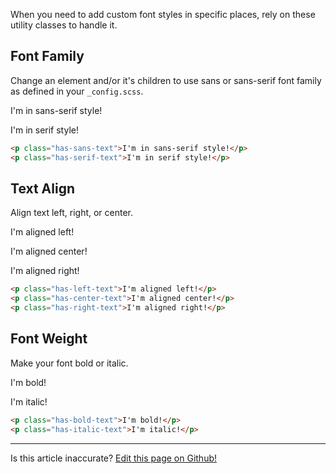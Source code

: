 When you need to add custom font styles in specific places, rely on these utility classes to handle it.

## Font Family

Change an element and/or it's children to use sans or sans-serif font family as defined in your `_config.scss`.

<p class="filler has-padding has-sans-text">I'm in sans-serif style!</p>
<p class="filler has-padding has-serif-text">I'm in serif style!</p>

```html
<p class="has-sans-text">I'm in sans-serif style!</p>
<p class="has-serif-text">I'm in serif style!</p>
```

## Text Align

Align text left, right, or center.

<p class="filler has-padding has-left-text">I'm aligned left!</p>
<p class="filler has-padding has-center-text">I'm aligned center!</p>
<p class="filler has-padding has-right-text">I'm aligned right!</p>

```html
<p class="has-left-text">I'm aligned left!</p>
<p class="has-center-text">I'm aligned center!</p>
<p class="has-right-text">I'm aligned right!</p>
```

## Font Weight

Make your font bold or italic.

<p class="filler has-padding has-bold-text">I'm bold!</p>
<p class="filler has-padding has-italic-text">I'm italic!</p>

```html
<p class="has-bold-text">I'm bold!</p>
<p class="has-italic-text">I'm italic!</p>
```

<hr />
<p class="has-right-text">Is this article inaccurate? <a href="https://github.com/geotrev/undernet/tree/master/app/docs/text.md">Edit this page on Github!</a></p>
